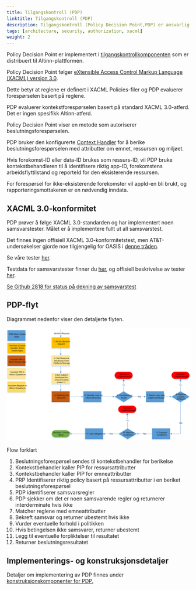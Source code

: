```yaml
---
title: Tilgangskontroll (PDP)
linktitle: Tilgangskontroll (PDP)
description: Tilgangskontroll (Policy Decision Point,PDP) er ansvarlig for å evaluere om brukere og systemer er autorisert til å utføre den forespurte operasjonen på en ressurs.
tags: [architecture, security, authorization, xacml]
weight: 2
---
```


Policy Decision Point er implementert i [tilgangskontrollkomponenten](../../../../authorization/architecture/accesscontrol/) som er distribuert til Altinn-plattformen.

Policy Decision Point følger [eXtensible Access Control Markup Language (XACML) versjon 3.0](https://docs.oasis-open.org/xacml/3.0/xacml-3.0-core-spec-os-en.html).

Dette betyr at reglene er definert i XACML Policies-filer og PDP evaluerer forespørselen basert på reglene.

PDP evaluerer kontekstforespørselen basert på standard XACML 3.0-atferd. Det er ingen spesifikk Altinn-atferd.

Policy Decision Point viser en metode som autoriserer beslutningsforespørselen.

PDP bruker den konfigurerte [Context Handler](../contexthandler) for å berike beslutningsforespørselen med attributter om emnet, ressursen og miljøet.

Hvis forekomst-ID eller data-ID brukes som ressurs-ID, vil PDP bruke kontekstbehandleren til å identifisere riktig app-ID,
forekomstens arbeidsflyttilstand og reporteId for den eksisterende ressursen.

For forespørsel for ikke-eksisterende forekomster vil appId-en bli brukt, og rapporteringsmottakeren er en nødvendig inndata.



## XACML 3.0-konformitet

PDP prøver å følge XACML 3.0-standarden og har implementert noen samsvarstester. Målet er å implementere fullt ut
all samsvarstest.

Det finnes ingen offisiell XACML 3.0-konformitetstest, men AT&T-undersøkelser gjorde noe tilgjengelig for OASIS i [denne tråden](https://lists.oasis-open.org/archives/xacml-comment/201404/msg00001.html).

Se våre tester [her](https://github.com/Altinn/altinn-authorization/blob/main/test/IntegrationTests/Xacml30ConformanceTests.cs).

Testdata for samsvarstester finner du [her](https://github.com/Altinn/altinn-authorization/tree/main/test/IntegrationTests/Data/Xacml/3.0/ConformanceTests), og offisiell beskrivelse av tester [her]( https://raw.githubusercontent.com/Altinn/altinn-studio/master/src/Altinn.Platform/Altinn.Platform.Authorization/IntegrationTests/Data/Xacml/3.0/ConformanceTests/ConformanceTests.html).

[Se Github 2818 for status på dekning av samsvarstest](https://github.com/Altinn/altinn-studio/issues/2818)




## PDP-flyt

Diagrammet nedenfor viser den detaljerte flyten.

![PDP-flyt](pdpflow.svg "PDP-flyt")

Flow forklart

1. Beslutningsforespørsel sendes til kontekstbehandler for berikelse
2. Kontekstbehandler kaller PIP for ressursattributter
3. Kontekstbehandler kaller PIP for emneattributter
4. PRP Identifiserer riktig policy basert på ressursattributter i en beriket beslutningsforespørsel
5. PDP identifiserer samsvarsregler
6. PDP sjekker om det er noen samsvarende regler og returnerer interderminate hvis ikke
7. Matcher reglene med emneattributter
8. Bekreft samsvar og returner ubestemt hvis ikke
9. Vurder eventuelle forhold i politikken
10. Hvis betingelsen ikke samsvarer, returner ubestemt
11. Legg til eventuelle forpliktelser til resultatet
12. Returner beslutningsresultatet

## Implementerings- og konstruksjonsdetaljer

Detaljer om implementering av PDP finnes under
[konstruksjonskomponenter for PDP.](/authorization/architecture/accesscontrol#policy-decision-point---pdp)